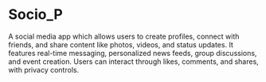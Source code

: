 
# Socio_P
A social media app which allows users to create profiles, connect with friends, and share content like photos, videos, and status updates. It features real-time messaging, personalized news feeds, group discussions, and event creation. Users can interact through likes, comments, and shares, with privacy controls.
